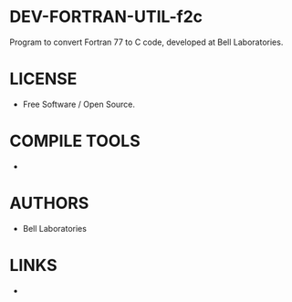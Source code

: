 DEV-FORTRAN-UTIL-f2c
====================

Program to convert Fortran 77 to C code, developed at Bell Laboratories. 


LICENSE
===============
* Free Software / Open Source.

COMPILE TOOLS
===============
* 

AUTHORS
===============
* Bell Laboratories

LINKS
===============
* 
